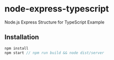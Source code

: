 # node-express-typescript
Node.js Express Structure for TypeScript Example


## Installation
```js
npm install
npm start // npm run build && node dist/server
```
